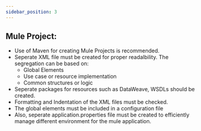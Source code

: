 ```yaml
---
sidebar_position: 3
---
```


## Mule Project:

- Use of Maven for creating Mule Projects is recommended. 
- Seperate XML file must be created for proper readalbility. The segregation can be based on:
     - Global Elements
     - Use case or resource implementation 
     - Common structures or logic 
- Seperate packages for resources such as DataWeave, WSDLs should be created.
- Formatting and Indentation of the XML files must be checked.
- The global elements must be included in a configuration file
- Also, seperate application.properties file must be created to efficiently manage different environment for the mule application.

